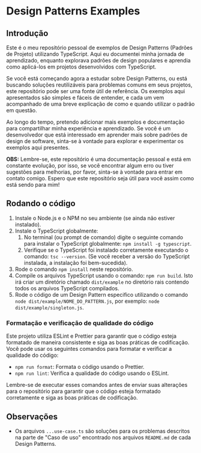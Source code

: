 # Design Patterns Examples

## Introdução

Este é o meu repositório pessoal de exemplos de Design Patterns (Padrões de Projeto) utilizando TypeScript. Aqui eu documentei minha jornada de aprendizado, enquanto explorava padrões de design populares e aprendia como aplicá-los em projetos desenvolvidos com TypeScript.

Se você está começando agora a estudar sobre Design Patterns, ou está buscando soluções reutilizáveis para problemas comuns em seus projetos, este repositório pode ser uma fonte útil de referência. Os exemplos aqui apresentados são simples e fáceis de entender, e cada um vem acompanhado de uma breve explicação de como e quando utilizar o padrão em questão.

Ao longo do tempo, pretendo adicionar mais exemplos e documentação para compartilhar minha experiência e aprendizado. Se você é um desenvolvedor que está interessado em aprender mais sobre padrões de design de software, sinta-se à vontade para explorar e experimentar os exemplos aqui presentes.

**OBS:** Lembre-se, este repositório é uma documentação pessoal e está em constante evolução, por isso, se você encontrar algum erro ou tiver sugestões para melhorias, por favor, sinta-se à vontade para entrar em contato comigo. Espero que este repositório seja útil para você assim como está sendo para mim!

## Rodando o código

1. Instale o Node.js e o NPM no seu ambiente (se ainda não estiver instalado).
2. Instale o TypeScript globalmente:
   1. No terminal (ou prompt de comando) digite o seguinte comando para instalar o TypeScript globalmente: `npm install -g typescript`.
   2. Verifique se o TypeScript foi instalado corretamente executando o comando: `tsc --version`. (Se você receber a versão do TypeScript instalada, a instalação foi bem-sucedida).
3. Rode o comando `npm install` neste repositório.
4. Compile os arquivos TypeScript usando o comando: `npm run build`.
   Isto irá criar um diretório chamado `dist/example` no diretório rais contendo todos os arquivos TypeScript compilados.
5. Rode o código de um Design Pattern especifico utilizando o comando `node dist/example/NOME_DO_PATTERN.js`, por exemplo: `node dist/example/singleton.js`.

### Formatação e verificação de qualidade do código

Este projeto utiliza ESLint e Prettier para garantir que o código esteja formatado de maneira consistente e siga as boas práticas de codificação. Você pode usar os seguintes comandos para formatar e verificar a qualidade do código:

- `npm run format`: Formata o código usando o Prettier.
- `npm run lint`: Verifica a qualidade do código usando o ESLint.

Lembre-se de executar esses comandos antes de enviar suas alterações para o repositório para garantir que o código esteja formatado corretamente e siga as boas práticas de codificação.

## Observações

- Os arquivos `...use-case.ts` são soluções para os problemas descritos na parte de "Caso de uso" encontrado nos arquivos `README.md` de cada Design Patterns.
